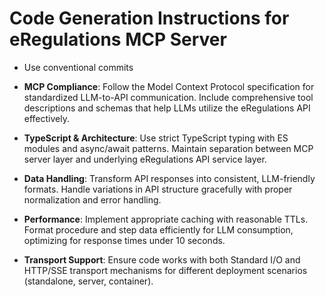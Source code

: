 # Code Generation Instructions for eRegulations MCP Server

* Use conventional commits

* **MCP Compliance**: Follow the Model Context Protocol specification for standardized LLM-to-API communication. Include comprehensive tool descriptions and schemas that help LLMs utilize the eRegulations API effectively.

* **TypeScript & Architecture**: Use strict TypeScript typing with ES modules and async/await patterns. Maintain separation between MCP server layer and underlying eRegulations API service layer.

* **Data Handling**: Transform API responses into consistent, LLM-friendly formats. Handle variations in API structure gracefully with proper normalization and error handling.

* **Performance**: Implement appropriate caching with reasonable TTLs. Format procedure and step data efficiently for LLM consumption, optimizing for response times under 10 seconds.

* **Transport Support**: Ensure code works with both Standard I/O and HTTP/SSE transport mechanisms for different deployment scenarios (standalone, server, container).